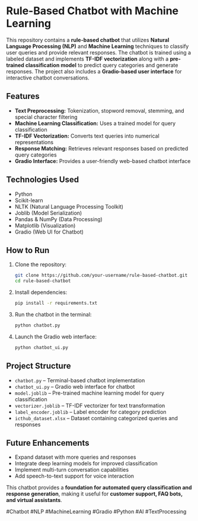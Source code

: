 # **Rule-Based Chatbot with Machine Learning**  

This repository contains a **rule-based chatbot** that utilizes **Natural Language Processing (NLP)** and **Machine Learning** techniques to classify user queries and provide relevant responses. The chatbot is trained using a labeled dataset and implements **TF-IDF vectorization** along with a **pre-trained classification model** to predict query categories and generate responses. The project also includes a **Gradio-based user interface** for interactive chatbot conversations.  

## **Features**  
- **Text Preprocessing:** Tokenization, stopword removal, stemming, and special character filtering  
- **Machine Learning Classification:** Uses a trained model for query classification  
- **TF-IDF Vectorization:** Converts text queries into numerical representations  
- **Response Matching:** Retrieves relevant responses based on predicted query categories  
- **Gradio Interface:** Provides a user-friendly web-based chatbot interface  

## **Technologies Used**  
- Python  
- Scikit-learn  
- NLTK (Natural Language Processing Toolkit)  
- Joblib (Model Serialization)  
- Pandas & NumPy (Data Processing)  
- Matplotlib (Visualization)  
- Gradio (Web UI for Chatbot)  

## **How to Run**  
1. Clone the repository:  
   ```bash
   git clone https://github.com/your-username/rule-based-chatbot.git
   cd rule-based-chatbot
   ```  
2. Install dependencies:  
   ```bash
   pip install -r requirements.txt
   ```  
3. Run the chatbot in the terminal:  
   ```bash
   python chatbot.py
   ```  
4. Launch the Gradio web interface:  
   ```bash
   python chatbot_ui.py
   ```  

## **Project Structure**  
- `chatbot.py` – Terminal-based chatbot implementation  
- `chatbot_ui.py` – Gradio web interface for chatbot  
- `model.joblib` – Pre-trained machine learning model for query classification  
- `vectorizer.joblib` – TF-IDF vectorizer for text transformation  
- `label_encoder.joblib` – Label encoder for category prediction  
- `icthub_dataset.xlsx` – Dataset containing categorized queries and responses  

## **Future Enhancements**  
- Expand dataset with more queries and responses  
- Integrate deep learning models for improved classification  
- Implement multi-turn conversation capabilities  
- Add speech-to-text support for voice interaction  

This chatbot provides a **foundation for automated query classification and response generation**, making it useful for **customer support, FAQ bots, and virtual assistants**.  

#Chatbot #NLP #MachineLearning #Gradio #Python #AI #TextProcessing

